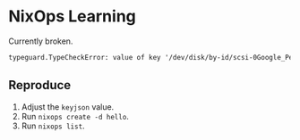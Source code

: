 # NixOps Learning

Currently broken.

```txt
typeguard.TypeCheckError: value of key '/dev/disk/by-id/scsi-0Google_PersistentDisk_n-15678c307b9c11eeabf8aa3cacb17f69-hello-root' of nixops.resources.ResourceEval is not an instance of nixops_gcp.backends.options.GCEDiskOptions
```

## Reproduce

1. Adjust the `keyjson` value.
2. Run `nixops create -d hello`.
3. Run `nixops list`.
